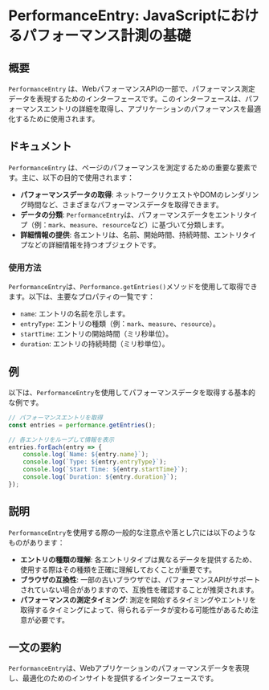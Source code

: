 <!--
Meta Description: # PerformanceEntry: JavaScriptにおけるパフォーマンス計測の基礎 ## 概要 `PerformanceEntry` は、WebパフォーマンスAPIの一部で、パフォーマンス測定データを表現するためのインターフェースです。このインターフェースは、パフォーマンスエントリの詳細を...
Meta Keywords: performanceentry, entry, console, log, name
-->

# PerformanceEntry: JavaScriptにおけるパフォーマンス計測の基礎

## 概要
`PerformanceEntry` は、WebパフォーマンスAPIの一部で、パフォーマンス測定データを表現するためのインターフェースです。このインターフェースは、パフォーマンスエントリの詳細を取得し、アプリケーションのパフォーマンスを最適化するために使用されます。

## ドキュメント
`PerformanceEntry` は、ページのパフォーマンスを測定するための重要な要素です。主に、以下の目的で使用されます：

- **パフォーマンスデータの取得**: ネットワークリクエストやDOMのレンダリング時間など、さまざまなパフォーマンスデータを取得できます。
- **データの分類**: `PerformanceEntry`は、パフォーマンスデータをエントリタイプ（例：`mark`、`measure`、`resource`など）に基づいて分類します。
- **詳細情報の提供**: 各エントリは、名前、開始時間、持続時間、エントリタイプなどの詳細情報を持つオブジェクトです。

### 使用方法
`PerformanceEntry`は、`Performance.getEntries()`メソッドを使用して取得できます。以下は、主要なプロパティの一覧です：

- `name`: エントリの名前を示します。
- `entryType`: エントリの種類（例：`mark`、`measure`、`resource`）。
- `startTime`: エントリの開始時間（ミリ秒単位）。
- `duration`: エントリの持続時間（ミリ秒単位）。

## 例
以下は、`PerformanceEntry`を使用してパフォーマンスデータを取得する基本的な例です。

```javascript
// パフォーマンスエントリを取得
const entries = performance.getEntries();

// 各エントリをループして情報を表示
entries.forEach(entry => {
    console.log(`Name: ${entry.name}`);
    console.log(`Type: ${entry.entryType}`);
    console.log(`Start Time: ${entry.startTime}`);
    console.log(`Duration: ${entry.duration}`);
});
```

## 説明
`PerformanceEntry`を使用する際の一般的な注意点や落とし穴には以下のようなものがあります：

- **エントリの種類の理解**: 各エントリタイプは異なるデータを提供するため、使用する際はその種類を正確に理解しておくことが重要です。
- **ブラウザの互換性**: 一部の古いブラウザでは、パフォーマンスAPIがサポートされていない場合がありますので、互換性を確認することが推奨されます。
- **パフォーマンスの測定タイミング**: 測定を開始するタイミングやエントリを取得するタイミングによって、得られるデータが変わる可能性があるため注意が必要です。

## 一文の要約
`PerformanceEntry`は、Webアプリケーションのパフォーマンスデータを表現し、最適化のためのインサイトを提供するインターフェースです。